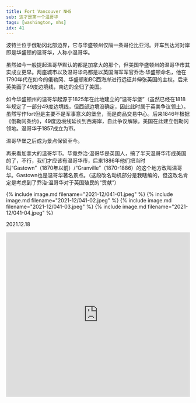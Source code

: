 ```yaml
---
title: Fort Vancouver NHS
sub: 这才是第一个温哥华
tags: [washington, nhs]
idx: 41
---
```


波特兰位于俄勒冈北部边界，它与华盛顿州仅隔一条哥伦比亚河。开车到达河对岸即是华盛顿的温哥华，人称小温哥华。

虽然如今一般提起温哥华默认的都是加拿大的那个，但美国华盛顿州的温哥华市其实成立更早。两座城市以及温哥华岛都是以英国海军军官乔治·华盛顿命名，他在1790年代在如今的俄勒冈、华盛顿和BC西海岸进行远征并伸张英国的主权。后来英美画了49度边境线，南边的全归了美国。

如今华盛顿州的温哥华起源于1825年在此地建立的“温哥华堡”（虽然已经在1818年规定了一部分49度边境线，但西部边境没确定，因此此时属于英美争议领土）。虽然写作fort但是主要不是军事意义的堡垒，而是商品交易中心。后来1846年根据《俄勒冈条约》，49度边境线延长到西海岸，自此争议解除，美国在此建立俄勒冈领地。温哥华于1857成立为市。

温哥华堡之后成为景点保留至今。

再来看加拿大的温哥华市。毕竟乔治·温哥华是英国人，搞了半天温哥华市成美国的了，不行，我们才应该有温哥华市，后来1886年他们把当时叫“Gastown”（1870年以前）/“Granville”（1870-1886）的这个地方改叫温哥华。Gastown也是温哥华著名景点。（这段改名动机部分是我瞎编的，但这改名肯定是考虑到了乔治·温哥华对于英国殖民的“贡献”）

{% include image.md filename="2021-12/041-01.jpeg" %}
{% include image.md filename="2021-12/041-02.jpeg" %}
{% include image.md filename="2021-12/041-03.jpeg" %}
{% include image.md filename="2021-12/041-04.jpeg" %}

2021.12.18

<iframe src="https://www.google.com/maps/embed?pb=!1m14!1m8!1m3!1d357315.7905987472!2d-122.7!3d45.6!3m2!1i1024!2i768!4f13.1!3m3!1m2!1s0x5495a8ad1c97ad7f%3A0x8c19fb5d5d06a371!2sFort%20Vancouver%20National%20Historic%20Site!5e0!3m2!1sen!2sus!4v1652683125110!5m2!1sen!2sus" width="100%" height="450" style="border:0;" allowfullscreen="" loading="lazy" referrerpolicy="no-referrer-when-downgrade"></iframe>
